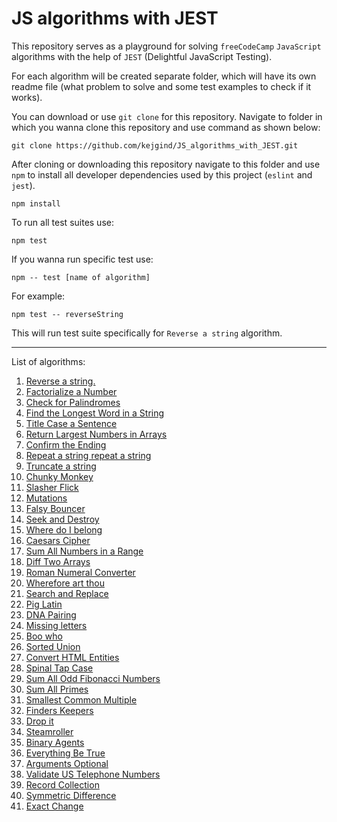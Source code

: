 # JS algorithms with JEST

This repository serves as a playground for solving `freeCodeCamp` `JavaScript` algorithms with the help of `JEST` (Delightful JavaScript Testing).

For each algorithm will be created separate folder, which will have its own readme file (what problem to solve and some test examples to check if it works).

You can download or use `git clone` for this repository. Navigate to folder in which you wanna clone this repository and use command as shown below:

```
git clone https://github.com/kejgind/JS_algorithms_with_JEST.git
```

After cloning or downloading this repository navigate to this folder and use `npm` to install all developer dependencies used by this project (`eslint` and `jest`).

```
npm install
```

To run all test suites use:

```
npm test
```

If you wanna run specific test use:

```
npm -- test [name of algorithm]
```

For example:

```
npm test -- reverseString
```

This will run test suite specifically for `Reverse a string` algorithm.

---

List of algorithms:

1.  [Reverse a string.](01_reverse_a_string)
1.  [Factorialize a Number](02_factorialize)
1.  [Check for Palindromes](03_check_for_palindromes)
1.  [Find the Longest Word in a String](04_find_the_longest_word_in_a_string)
1.  [Title Case a Sentence](05_title_case_a_sentence)
1.  [Return Largest Numbers in Arrays](06_largest_numbers_in_arrays)
1.  [Confirm the Ending](07_confirm_the_ending)
1.  [Repeat a string repeat a string](08_repeat_a_string)
1.  [Truncate a string](09_truncate_a_string)
1.  [Chunky Monkey](10_chunky_monkey)
1.  [Slasher Flick](11_slasher_flick)
1.  [Mutations](12_mutations)
1.  [Falsy Bouncer](13_falsy_bouncer)
1.  [Seek and Destroy](14_seek_and_destroy)
1.  [Where do I belong](15_where_do_i_belong)
1.  [Caesars Cipher](16_ceasars_cipher)
1.  [Sum All Numbers in a Range](17_sum_all_numbers_in_a_range)
1.  [Diff Two Arrays](18_diff_two_arrays)
1.  [Roman Numeral Converter](19_roman_numeral_converter)
1.  [Wherefore art thou](20_wherefore_art_thou)
1.  [Search and Replace](21_search_and_replace)
1.  [Pig Latin](22_pig_latin)
1.  [DNA Pairing](23_dna_pairing)
1.  [Missing letters](24_missing_letters)
1.  [Boo who](25_boo_who)
1.  [Sorted Union](26_sorted_union)
1.  [Convert HTML Entities](27_convert_htm_entities)
1.  [Spinal Tap Case](28_spinal_tap_case)
1.  [Sum All Odd Fibonacci Numbers](29_sum_all_odd_fibonacci_numbers)
1.  [Sum All Primes](30_sum_all_primes)
1.  [Smallest Common Multiple](31_smallest_common_multiple)
1.  [Finders Keepers](32_finders_keepers)
1.  [Drop it](33_drop_it)
1.  [Steamroller](34_steamroller)
1.  [Binary Agents](35_binary_agents)
1.  [Everything Be True](36_everything_be_true)
1.  [Arguments Optional](37_arguments_optional)
1.  [Validate US Telephone Numbers](38_validate_us_telephone_numbers)
1.  [Record Collection](39_record_collection)
1.  [Symmetric Difference](40_symmetric_difference)
1.  [Exact Change](41_exact_change)
